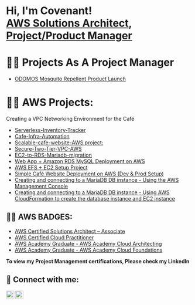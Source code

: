 <h1>Hi, I'm Covenant! <br/><a href="https://github.com/CovenantUrch">AWS Solutions Architect</a>, <a href="http://www.linkedin.com/in/covenantonwukwe">Project/Product Manager</a>

<h1>👨‍💻 Projects As A Project Manager</h1>

- [ODOMOS Mosquito Repellent Product Launch](https://github.com/CovenantUrch/Odomos-Project)

<h1>👨‍💻 AWS Projects:</h1>Creating a VPC Networking Environment for the Café

- [Serverless-Inventory-Tracker](https://github.com/CovenantUrch/Serverless-Inventory-Tracker)
- [Cafe-Infra-Automation](https://github.com/CovenantUrch/Automating-Infrastructure-Deployment)
- [Scalable-cafe-website-AWS project:](https://github.com/CovenantUrch/Scalable-Cafe-Website-AWS)
- [Secure-Two-Tier-VPC-AWS](https://github.com/CovenantUrch/Secure-Two-Tier-VPC-AWS)
- [EC2-to-RDS-Mariadb-migration](https://github.com/CovenantUrch/ec2-to-rds-mariadb-migration)
- [ Web App + Amazon RDS MySQL Deployment on AWS](https://github.com/CovenantUrch/RDS-mysql-webapp-on-aws)
- [AWS EFS + EC2 Setup Project](https://github.com/CovenantUrch/aws-efs-ec2-setup)
- [Simple Café Website Deployment on AWS (Dev & Prod Setup)](https://github.com/CovenantUrch/aws-cafe-ordering-app)
- [Creating and connecting to a MariaDB DB instance - Using the AWS Management Console](https://github.com/CovenantUrch/AWS---Mariadb)
- [Creating and connecting to a MariaDB DB instance - Using AWS CloudFormation to create the database instance and EC2 instance](https://github.com/CovenantUrch/MariaDB2)

<h2>👨‍💻 AWS BADGES:</h2>

- [AWS Certified Solutions Architect – Associate](https://www.credly.com/badges/ef571c9f-5984-4258-b92e-e55145c492fb/public_url)
- [AWS Certified Cloud Practitioner](https://www.credly.com/badges/822681e1-f959-44a8-bee7-eeaa59820abe/public_url)
- [AWS Academy Graduate - AWS Academy Cloud Architecting](https://www.credly.com/badges/8b2d0c86-d169-4739-9a7a-eec8f1e9baa9/public_url)
- [AWS Academy Graduate - AWS Academy Cloud Foundations](https://www.credly.com/badges/1af25aa1-686e-4318-9331-4de9835c4f28/public_url)

**To view my Project Management certifications, Please check my Linkedln**


<h2> 🤳 Connect with me:</h2>

[<img align="left" alt="CovenantUche | Twitter" width="22px" src="https://cdn.jsdelivr.net/npm/simple-icons@v3/icons/twitter.svg" />][twitter]
[<img align="left" alt="CovenantUche | LinkedIn" width="22px" src="https://cdn.jsdelivr.net/npm/simple-icons@v3/icons/linkedin.svg" />][linkedin]

[twitter]: https://x.com/covenant_uche?t=whlHoLzGh2wgoTs0SdGXhQ&s=09
[linkedin]: http://www.linkedin.com/in/covenantonwukwe
